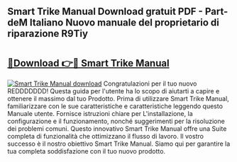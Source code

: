 ## Smart Trike Manual Download gratuit PDF - Part-deM Italiano Nuovo manuale del proprietario di riparazione R9Tiy

# <h2><a href="http://dfgjlw.blite.top/?on=Smart+Trike+Manual">🔗Download 👉🔴 Smart Trike Manual</a></h2>

[![Smart Trike Manual download](https://i.imgur.com/lujVjoI.png)](http://dfgjlw.blite.top/?on=Smart+Trike+Manual)
Congratulazioni per il tuo nuovo REDDDDDDD! Questa guida per l'utente ha lo scopo di aiutarti a capire e ottenere il massimo dal tuo Prodotto. Prima di utilizzare Smart Trike Manual, familiarizzare con le sue caratteristiche e caratteristiche leggendo questo Manuale utente. Fornisce istruzioni chiare per L'installazione, la configurazione e il funzionamento, nonché suggerimenti per la risoluzione dei problemi comuni. Questo innovativo Smart Trike Manual offre una Suite completa di funzionalità che ottimizzano il flusso di lavoro. Il vostro successo è il nostro obiettivo Smart Trike Manual. Siamo qui per garantire la tua completa soddisfazione con il tuo nuovo prodotto.
